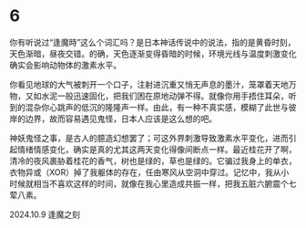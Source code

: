 # 6
你有听说过“逢魔時”这么个词汇吗？是日本神话传说中的说法，指的是黄昏时刻，天色渐暗，昼夜交错。的确，天色逐渐变得昏暗的时候，环境光线与温度刺激变化确实会影响动物体的激素水平。

你看见地球的大气被刺开一个口子，注射进沉重又悄无声息的墨汁，笼罩着天地万物，又如水泥一般迅速固化，把我们困在原地动弹不得。就像你用手捂住耳朵，听到的混杂你心跳声的低沉的隆隆声一样。由此，有一种不真实感，模糊了此世与彼岸的边界，故而容易遇见鬼怪，日本人应该是这么想的吧。

神妖鬼怪之事，是古人的臆造幻想罢了；可这外界刺激导致激素水平变化，进而引起情绪情感变化，确实是真的尤其这两天变化得像间断点一样。最近桂花开了啊，清冷的夜风裹胁着桂花的香气，树也是绿的，草也是绿的。它骗过我身上的单衣，衣物异或（XOR）掉了我躯体的存在，任由寒风从空洞中穿过。记忆中，我从小时候就相当不喜欢这样的时间，就像在我心里造成共振一样，把我五脏六腑震个七荤八素。

2024.10.9 逢魔之刻
